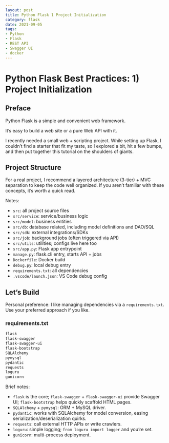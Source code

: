 ```yaml
---
layout: post
title: Python Flask 1 Project Initialization
category: flask
date: 2021-09-05
tags:
- Python
- Flask 
- REST API
- Swagger UI
- docker
---
```


# Python Flask Best Practices: 1) Project Initialization

## Preface

Python Flask is a simple and convenient web framework.

It’s easy to build a web site or a pure Web API with it.

I recently needed a small web + scripting project. While setting up Flask, I couldn’t find a starter that fit my taste, so I explored a bit, hit a few bumps, and then put together this tutorial on the shoulders of giants.

## Project Structure

For a real project, I recommend a layered architecture (3-tier) + MVC separation to keep the code well organized. If you aren’t familiar with these concepts, it’s worth a quick read.

Notes:

- `src`: all project source files
- `src/service`: service/business logic
- `src/model`: business entities
- `src/db`: database related, including model definitions and DAO/SQL
- `src/sdk`: external integrations/SDKs
- `src/job`: background jobs (often triggered via API)
- `src/utils`: utilities; configs live here too
- `src/app.py`: Flask app entrypoint
- `manage.py`: flask.cli entry, starts API + jobs
- `Dockerfile`: Docker build
- `debug.py`: local debug entry
- `requirements.txt`: all dependencies
- `.vscode/launch.json`: VS Code debug config

## Let’s Build

Personal preference: I like managing dependencies via a `requirements.txt`. Use your preferred approach if you like.

### requirements.txt

```txt
flask
flask-swagger
flask-swagger-ui
flask-bootstrap
SQLAlchemy
pymysql
pydantic
requests
loguru
gunicorn
```

Brief notes:

- `flask` is the core; `flask-swagger` + `flask-swagger-ui` provide Swagger UI; `flask-bootstrap` helps quickly scaffold HTML pages.
- `SQLAlchemy` + `pymysql`: ORM + MySQL driver.
- `pydantic`: works with SQLAlchemy for model conversion, easing serialization/deserialization quirks.
- `requests`: call external HTTP APIs or write crawlers.
- `loguru`: simple logging; `from loguru import logger` and you’re set.
- `gunicorn`: multi-process deployment.

